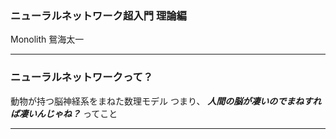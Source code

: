 ### ニューラルネットワーク超入門 理論編

Monolith 鴛海太一

---

### ニューラルネットワークって？

動物が持つ脳神経系をまねた数理モデル
つまり、 ***人間の脳が凄いのでまねすれば凄いんじゃね？*** ってこと

---

###
